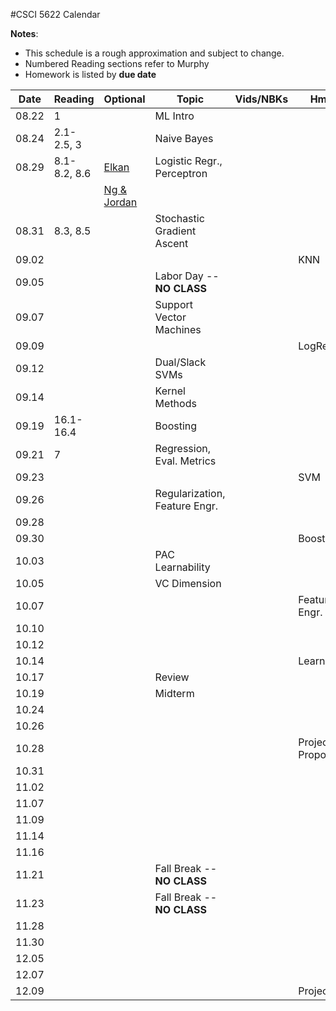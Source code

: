 #CSCI 5622 Calendar

**Notes**:
- This schedule is a rough approximation and subject to change.
- Numbered Reading sections refer to Murphy
- Homework is listed by **due date**

| Date 		   | Reading         |  Optional   |                Topic             	 | Vids/NBKs| Hmwk  	| 
|:------------:| ----------------| ------------|-------------------------------------|----------|-----------|
| 08.22        | 1				 |             | ML Intro							 |			|			| 
| 08.24        | 2.1-2.5, 3      |             | Naive Bayes 						 |			|			| 
| 08.29        | 8.1-8.2, 8.6    | [Elkan](https://piazza.com/class_profile/get_resource/is29q3nxion50u/is2whxendxg6pt) | Logistic Regr., Perceptron			 |			|			| 
|              |              | [Ng & Jordan](https://piazza.com/class_profile/get_resource/is29q3nxion50u/is2wmscpcxh184) | 		 |			|			| 
| 08.31        | 8.3, 8.5        | 			   | Stochastic Gradient Ascent 		 |			|			| 
| 09.02        | 		         | 			   | 									 |			| KNN		| 
| 09.05        | 		         | 			   | Labor Day -- **NO CLASS**			 |			|			| 
| 09.07        | 		         | 			   | Support Vector Machines 			 |			|			| 
| 09.09        | 		         | 			   | 									 |			| LogReg	| 
| 09.12        | 		         | 			   | Dual/Slack SVMs 					 |			|			| 
| 09.14        | 		         | 			   | Kernel	Methods	 					 |			|			| 
| 09.19        | 16.1-16.4		 | 			   | Boosting 							 |			|			| 
| 09.21        | 7		         | 			   | Regression, Eval. Metrics			 |			|			| 
| 09.23        | 		         | 			   | 									 |			| SVM 		| 
| 09.26        | 			     | 			   | Regularization, Feature Engr.		 |			|			| 
| 09.28        | 			     | 			   | 									 |			|			| 
| 09.30        | 		         | 			   | 									 |			| Boosting 	| 
| 10.03        | 			     | 			   | PAC Learnability					 |			|			| 
| 10.05        | 			     | 			   | VC Dimension						 |			|			| 
| 10.07        | 			     | 			   | 	       						     |			| Feature Engr.	| 
| 10.10        | 			     | 			   | 									 |			|			| 
| 10.12        | 			     | 			   | 									 |			|			| 
| 10.14        | 			     | 			   | 									 |			| Learnability| 
| 10.17        | 			     | 			   | Review								 |			|			| 
| 10.19        | 			     | 			   | Midterm							 |			|			| 
| 10.24        | 			     | 			   | 									 |			|			| 
| 10.26        | 			     | 			   | 									 |			|			| 
| 10.28        | 			     | 			   | 									 |			| Project Proposal		| 
| 10.31        | 			     | 			   | 									 |			|			| 
| 11.02        | 			     | 			   | 									 |			|			| 
| 11.07        | 			     | 			   | 									 |			|			| 
| 11.09        | 			     | 			   | 									 |			|			| 
| 11.14        | 			     | 			   | 									 |			|			| 
| 11.16        | 			     | 			   | 									 |			|			| 
| 11.21        | 			     | 			   | Fall Break -- **NO CLASS**			 |			|			| 
| 11.23        | 			     | 			   | Fall Break -- **NO CLASS**			 |			|			| 
| 11.28        | 			     | 			   | 									 |			|			| 
| 11.30        | 			     | 			   | 									 |			|			| 
| 12.05        | 			     | 			   | 									 |			|			| 
| 12.07        | 			     | 			   | 									 |			|    		| 
| 12.09        | 			     | 			   | 									 |			| Project Due   		| 

